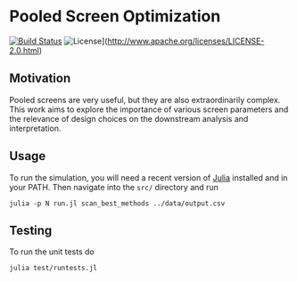 # Pooled Screen Optimization

[![Build Status](https://travis-ci.com/tlnagy/pooled-screen-optimization.svg?token=MCUYuFeh1dFnAvCDpb4q&branch=master)](https://travis-ci.com/tlnagy/pooled-screen-optimization)
![License](http://img.shields.io/:license-apache-blue.svg?style=flat-square)](http://www.apache.org/licenses/LICENSE-2.0.html)

## Motivation

Pooled screens are very useful, but they are also extraordinarily complex.
This work aims to explore the importance of various screen parameters and
the relevance of design choices on the downstream analysis and
interpretation. 

## Usage

To run the simulation, you will need a recent version of
[Julia](http://julialang.org) installed and in your PATH. Then navigate into
the `src/` directory and run

```
julia -p N run.jl scan_best_methods ../data/output.csv
```

## Testing

To run the unit tests do

```
julia test/runtests.jl
```
